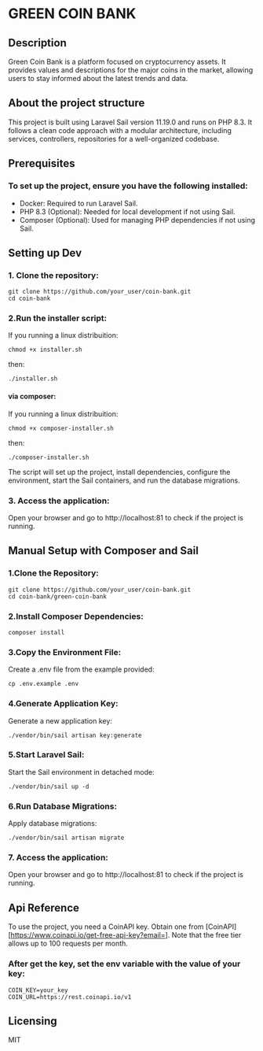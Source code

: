 # GREEN COIN BANK

## Description
Green Coin Bank is a platform focused on cryptocurrency assets. It provides values and descriptions for the major coins in the market, allowing users to stay informed about the latest trends and data.

## About the project structure
This project is built using Laravel Sail version 11.19.0 and runs on PHP 8.3. It follows a clean code approach with a modular architecture, including services, controllers, repositories for a well-organized codebase.

## Prerequisites
### To set up the project, ensure you have the following installed:
- Docker: Required to run Laravel Sail.
- PHP 8.3 (Optional): Needed for local development if not using Sail.
- Composer (Optional): Used for managing PHP dependencies if not using Sail.

## Setting up Dev
### 1. Clone the repository:
```
git clone https://github.com/your_user/coin-bank.git
cd coin-bank
```
### 2.Run the installer script:
If you running a linux distribuition:
```
chmod +x installer.sh
```
then:
```
./installer.sh
```
#### via composer:
If you running a linux distribuition:
```
chmod +x composer-installer.sh
```
then:
```
./composer-installer.sh
```
The script will set up the project, install dependencies, configure the environment, start the Sail containers, and run the database migrations.

### 3. Access the application:
Open your browser and go to http://localhost:81 to check if the project is running.

## Manual Setup with Composer and Sail

### 1.Clone the Repository:

```
git clone https://github.com/your_user/coin-bank.git
cd coin-bank/green-coin-bank
```

### 2.Install Composer Dependencies:
```
composer install
```

### 3.Copy the Environment File:
Create a .env file from the example provided:
```
cp .env.example .env
```

### 4.Generate Application Key:
Generate a new application key:
```
./vendor/bin/sail artisan key:generate
```

### 5.Start Laravel Sail:
Start the Sail environment in detached mode:
```
./vendor/bin/sail up -d
```

### 6.Run Database Migrations:
Apply database migrations:

```
./vendor/bin/sail artisan migrate
```

### 7. Access the application:
Open your browser and go to http://localhost:81 to check if the project is running.

## Api Reference
To use the project, you need a CoinAPI key. Obtain one from [CoinAPI][https://www.coinapi.io/get-free-api-key?email=]. Note that the free tier allows up to 100 requests per month.

### After get the key, set the env variable with the value of your key:
```
COIN_KEY=your_key
COIN_URL=https://rest.coinapi.io/v1
```

## Licensing
MIT
